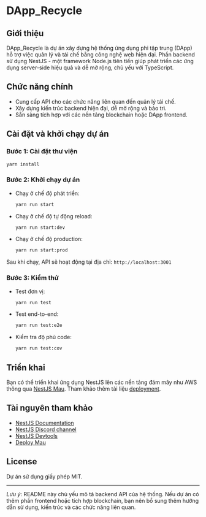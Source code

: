 # DApp_Recycle

## Giới thiệu

DApp_Recycle là dự án xây dựng hệ thống ứng dụng phi tập trung (DApp) hỗ trợ việc quản lý và tái chế bằng công nghệ web hiện đại. Phần backend sử dụng NestJS - một framework Node.js tiên tiến giúp phát triển các ứng dụng server-side hiệu quả và dễ mở rộng, chủ yếu với TypeScript.

## Chức năng chính

- Cung cấp API cho các chức năng liên quan đến quản lý tái chế.
- Xây dựng kiến trúc backend hiện đại, dễ mở rộng và bảo trì.
- Sẵn sàng tích hợp với các nền tảng blockchain hoặc DApp frontend.

## Cài đặt và khởi chạy dự án

### Bước 1: Cài đặt thư viện

```bash
yarn install
```

### Bước 2: Khởi chạy dự án

- Chạy ở chế độ phát triển:
  ```bash
  yarn run start
  ```
- Chạy ở chế độ tự động reload:
  ```bash
  yarn run start:dev
  ```
- Chạy ở chế độ production:
  ```bash
  yarn run start:prod
  ```

Sau khi chạy, API sẽ hoạt động tại địa chỉ: `http://localhost:3001`

### Bước 3: Kiểm thử

- Test đơn vị:
  ```bash
  yarn run test
  ```
- Test end-to-end:
  ```bash
  yarn run test:e2e
  ```
- Kiểm tra độ phủ code:
  ```bash
  yarn run test:cov
  ```

## Triển khai

Bạn có thể triển khai ứng dụng NestJS lên các nền tảng đám mây như AWS thông qua [NestJS Mau](https://mau.nestjs.com). Tham khảo thêm tài liệu [deployment](https://docs.nestjs.com/deployment).

## Tài nguyên tham khảo

- [NestJS Documentation](https://docs.nestjs.com)
- [NestJS Discord channel](https://discord.gg/G7Qnnhy)
- [NestJS Devtools](https://devtools.nestjs.com)
- [Deploy Mau](https://mau.nestjs.com)

## License

Dự án sử dụng giấy phép MIT.

---

*Lưu ý*: README này chủ yếu mô tả backend API của hệ thống. Nếu dự án có thêm phần frontend hoặc tích hợp blockchain, bạn nên bổ sung thêm hướng dẫn sử dụng, kiến trúc và các chức năng liên quan.
